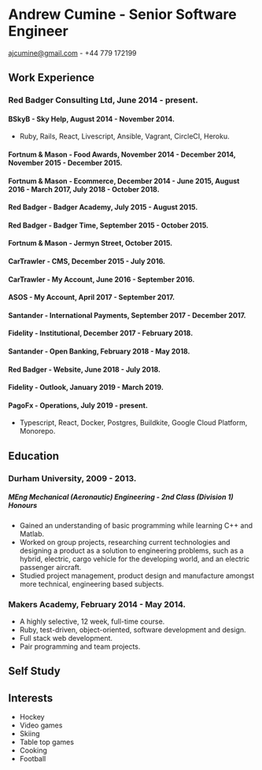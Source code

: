 # Andrew Cumine - Senior Software Engineer

ajcumine@gmail.com - +44 779 172199

## Work Experience

### Red Badger Consulting Ltd, June 2014 - present.

#### BSkyB - Sky Help, August 2014 - November 2014.

- Ruby, Rails, React, Livescript, Ansible, Vagrant, CircleCI, Heroku.

#### Fortnum & Mason - Food Awards, November 2014 - December 2014, November 2015 - December 2015.

#### Fortnum & Mason - Ecommerce, December 2014 - June 2015, August 2016 - March 2017, July 2018 - October 2018.

#### Red Badger - Badger Academy, July 2015 - August 2015.

#### Red Badger - Badger Time, September 2015 - October 2015.

#### Fortnum & Mason - Jermyn Street, October 2015.

#### CarTrawler - CMS, December 2015 - July 2016.

#### CarTrawler - My Account, June 2016 - September 2016.

#### ASOS - My Account, April 2017 - September 2017.

#### Santander - International Payments, September 2017 - December 2017.

#### Fidelity - Institutional, December 2017 - February 2018.

#### Santander - Open Banking, February 2018 - May 2018.

#### Red Badger - Website, June 2018 - July 2018.

#### Fidelity - Outlook, January 2019 - March 2019.

#### PagoFx - Operations, July 2019 - present.

- Typescript, React, Docker, Postgres, Buildkite, Google Cloud Platform, Monorepo.

## Education

### Durham University, 2009 - 2013.

##### MEng Mechanical (Aeronautic) Engineering - 2nd Class (Division 1) Honours

- Gained an understanding of basic programming while learning C++ and Matlab.
- Worked on group projects, researching current technologies and designing a product as a solution to engineering problems, such as a hybrid, electric, cargo vehicle for the developing world, and an electric passenger aircraft.
- Studied project management, product design and manufacture amongst more technical, engineering based subjects.

### Makers Academy, February 2014 - May 2014.

- A highly selective, 12 week, full-time course.
- Ruby, test-driven, object-oriented, software development and design.
- Full stack web development.
- Pair programming and team projects.

## Self Study

## Interests

- Hockey
- Video games
- Skiing
- Table top games
- Cooking
- Football
